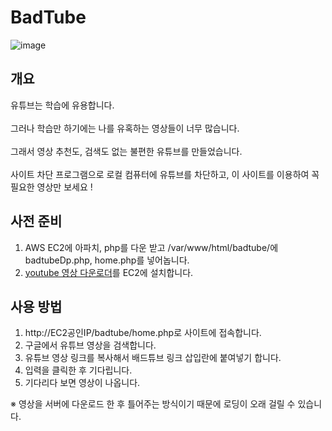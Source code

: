 # BadTube
![image](https://user-images.githubusercontent.com/71138398/225192477-8d8e9444-f70c-4716-b18a-e2d14fadd6b2.png)
## 개요

유튜브는 학습에 유용합니다.<br><br>
그러나 학습만 하기에는 나를 유혹하는 영상들이 너무 많습니다.<br><br>
그래서 영상 추천도, 검색도 없는 불편한 유튜브를 만들었습니다.<br><br>
사이트 차단 프로그램으로 로컬 컴퓨터에 유튜브를 차단하고, 이 사이트를 이용하여 꼭 필요한 영상만 보세요 !

## 사전 준비
1. AWS EC2에 아파치, php를 다운 받고 /var/www/html/badtube/에 badtubeDp.php, home.php를 넣어놉니다. <br>
2. [youtube 영상 다운로더](https://github.com/yt-dlp/yt-dlp)를 EC2에 설치합니다. 

## 사용 방법
1. http://EC2공인IP/badtube/home.php로 사이트에 접속합니다.
2. 구글에서 유튜브 영상을 검색합니다.<br>
3. 유튜브 영상 링크를 복사해서 배드튜브 링크 삽입란에 붙여넣기 합니다.<br>
4. 입력을 클릭한 후 기다립니다.<br>
5. 기다리다 보면 영상이 나옵니다.<br>

※ 영상을 서버에 다운로드 한 후 틀어주는 방식이기 때문에 로딩이 오래 걸릴 수 있습니다.
